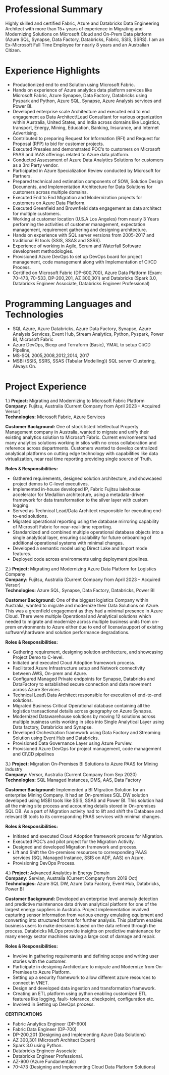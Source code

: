 # Professional Summary
Highly skilled and certified Fabric, Azure and Databricks Data Engineering Architect with more than 15+ years of experience in Migrating and Modernizing Solutions on Microsoft Cloud and On-Prem Data platform (Azure SQL, Synapse, Data Factory, Databricks, Fabric, SSIS, SSRS). I am an Ex-Microsoft Full Time Employee for nearly 8 years and an Australian Citizen.
# Experience Highlights
-	Productionized end to end Solution using Microsoft Fabric. 
-	Hands on experience of Azure analytics data platform services like Microsoft Fabric, Azure Synapse, Data Factory, Databricks using Pyspark and Python, Azure SQL, Synapse, Azure Analysis services and Power BI. 
-	Developed enterprise scale Architecture and executed end to end engagement as Data Architect\Lead Consultant for various organization within Australia, United States, and India across domains like Logistics, transport, Energy, Mining, Education, Banking, Insurance, and Internet Advertising. 
-	Contributed to preparing Request for Information (RFI) and Request for Proposal (RFP) to bid for customer projects. 
-	Executed Presales and demonstrated POC’s to customers on Microsoft PAAS and IAAS offerings related to Azure data platform.
-	Conducted Assessment of Azure Data Analytics Solutions for customers as a 3rd Party vendor.
-	Participated in Azure Specialization Review conducted by Microsoft for Partners.
-	Prepared technical and estimation components of SOW, Solution Design Documents, and Implementation Architecture for Data Solutions for customers across multiple domains. 
-	Executed End to End Migration and Modernization projects for customers on Azure Data Platform.
-	Executed Greenfield and Brownfield data engagement as data architect for multiple customers. 
-	Working at customer location (U.S.A Los Angeles) from nearly 3 Years performing the activities of customer management, expectation management, requirement gathering and designing architecture. 
-	Hands on experience with SQL server versions from 2005-2017 and traditional BI tools (SSIS, SSAS and SSRS).  
-	Experience of working in Agile, Scrum and Waterfall Software development methodologies.  
-	Provisioned Azure DevOps to set up DevOps board for project management, code management along with Implementation of CI/CD Process.
-	Certified on Microsoft Fabric (DP-600,700), Azure Data Platform (Exam: 70-473, 70-533, DP-200,201, AZ 300,301) and Databricks (Spark 3.0, Databricks Engineer Associate, Databricks Engineer Professional)

# Programming Languages and Technologies
-	SQL Azure, Azure Databricks, Azure Data Factory, Synapse, Azure Analysis Services, Event Hub, Stream Analytics, Python, Pyspark, Power BI, Microsoft Fabric
-	Azure DevOps, Bicep and Terraform (Basic), YMAL to setup CI\CD Pipeline,
-	MS-SQL 2005,2008,2012,2014, 2017
-	MSBI (SSIS, SSRS, SSAS (Tabular Modelling)) SQL server Clustering, Always On.

# Project Experience
1.) **Project:** Migrating and Modernizing to Microsoft Fabric Platform  
   **Company:** Fujitsu, Australia (Current Company from April 2023 – Acquired Versor)  
   **Technologies:** Microsoft Fabric, Azure Services  
   
**Customer Background:** One of stock listed Intellectual Property Management company in Australia, wanted to migrate and unify their existing analytics solution to Microsoft Fabric. Current environments had many analytics solutions working in silos with no cross collaboration and reference across departments. Customers wanted to develop centralized analytical platforms on cutting edge technology with capabilities like data virtualization, near real time reporting providing single source of Truth.  
    
**Roles & Responsibilities:**
-	Gathered requirements, designed solution architecture, and showcased project demos to C-level executives.
-	Implemented in-house developed IP, Fabric Fujitsu lakehouse accelerator for Medallion architecture, using a metadata-driven framework for data transformation to the silver layer with custom logging.
-	Served as Technical Lead/Data Architect responsible for executing end-to-end solutions.
-	Migrated operational reporting using the database mirroring capability of Microsoft Fabric for near-real-time reporting.
-	Standardized and combined multiple operational database objects into a single analytical layer, ensuring scalability for future onboarding of additional operational systems with minimal changes.
-	Developed a semantic model using Direct Lake and Import mode features.
-	Deployed code across environments using deployment pipelines.

2.)	**Project:** Migrating and Modernizing Azure Data Platform for Logistics Company  
      **Company:** Fujitsu, Australia (Current Company from April 2023 – Acquired Versor)   
      **Technologies:** Azure SQL, Synapse, Data Factory, Databricks, Power BI  
      
**Customer Background:**  One of the biggest logistics Company within Australia, wanted to migrate and modernize their Data Solutions on Azure. This was a greenfield engagement as they had a minimal presence in Azure Cloud. There were multiple Operational and Analytical solutions which needed to migrate and modernize across multiple business units from on-prem environments to Azure either due to end of license\support of existing software\hardware and solution performance degradations.   

**Roles & Responsibilities:**  
-	Gathering requirement, designing solution architecture, and showcasing Project Demo to C-level.
-	Initiated and executed Cloud Adoption framework process.
-	Facilitated Azure Infrastructure setup and Network connectivity between AWS, On-prem and Azure.
-	Configured Managed Private endpoints for Synapse, Databricks and DataFactory to established secure connection and data movement across Azure Services
-	Technical Lead\ Data Architect responsible for execution of end-to-end solutions. 
-	Migrated Business Critical Operational database containing all the logistics transactional details across geography on Azure Synapse. 
-	Modernized Datawarehouse solutions by moving 12 solutions across multiple business units working in silos into Single Analytical Layer using Data factory, Databricks and Synapse. 
-	Developed Orchestration framework using Data Factory and Streaming Solution using Event Hub and Databricks. 
-	Provisioned Data Governance Layer using Azure Purview.
-	Provisioned Azure DevOps for project management, code management and CI\CD pipelines

3.)	**Project:** Migration On-Premises BI Solutions to Azure PAAS for Mining Industry  
         **Company:** Versor, Australia (Current Company from Sep 2020)   
         **Technologies:** SQL Managed Instances, DMS, AAS, Data Factory  

   **Customer Background:**  Implemented a BI Migration Solution for an enterprise Mining Company. It had an On-premises SQL DW solution developed using MSBI tools like SSIS, SSAS and Power BI. This solution had all the mining site process and accounting details stored in On-premises SQL DB. As a part of Migration activity had to lift and shift the Database and relevant BI tools to its corresponding PAAS services with minimal changes.

   **Roles & Responsibilities:**  
-	Initiated and executed Cloud Adoption framework process for Migration.
-	Executed POC’s and pilot project for the Migration Activity.
-	Designed and developed Migration framework and process.
-	Lift and Shift the On-premises resources to corresponding PAAS services (SQL Managed Instance, SSIS on ADF, AAS) on Azure.
-	Provisioning DevOps Process. 

4.)	**Project:** Advanced Analytics in Energy Domain  
         **Company:** Servian, Australia (Current Company from 2019 Oct)   
         **Technologies:** Azure SQL DW, Azure Data Factory, Event Hub, Databricks, Power BI  
         
**Customer Background:** Developed an enterprise level anomaly detection and predictive maintenance data driven   analytical platform for one of the largest energy suppliers in Australia. Project implementation involved capturing sensor information from various energy emulating equipment and converting into structured format for further analysis.   This platform enables business users to make decisions based on the data refined through the process. Databricks MLOps provide insights on predictive maintenance for many energy sector machines saving a large cost of damage and repair.  

**Roles & Responsibilities:**  
-	Involve in gathering requirements and defining scope and writing user stories with the customer.
-	Participate in designing Architecture to migrate and Modernize from On-Premises to Azure Platform.
-	Setting up a security framework to allow different azure resources to connect in VNET. 
-	Design and developed data ingestion and transformation framework.
-	Creating an ETL platform using python enabling customized ETL features like logging, fault- tolerance, checkpoint, configuration etc.
-	Involved in Setting up DevOps process.

**CERTIFICATIONS**
-	Fabric Analytics Engineer (DP-600)
-	Fabric Data Engineer (DP-700)
-	DP-200,201 (Designing and Implementing Azure Data Solutions)
-	AZ 300,301 (Microsoft Architect Expert)
-	Spark 3.0 using Python.
-	Databricks Engineer Associate
-	Databricks Engineer Professional. 
-	AZ-900 (Azure Fundamentals)
-	70-473 (Designing and Implementing Cloud Data Platform Solutions) 


